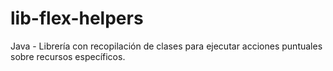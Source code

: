 # lib-flex-helpers
Java - Librería con recopilación de clases para ejecutar acciones puntuales sobre recursos específicos.
